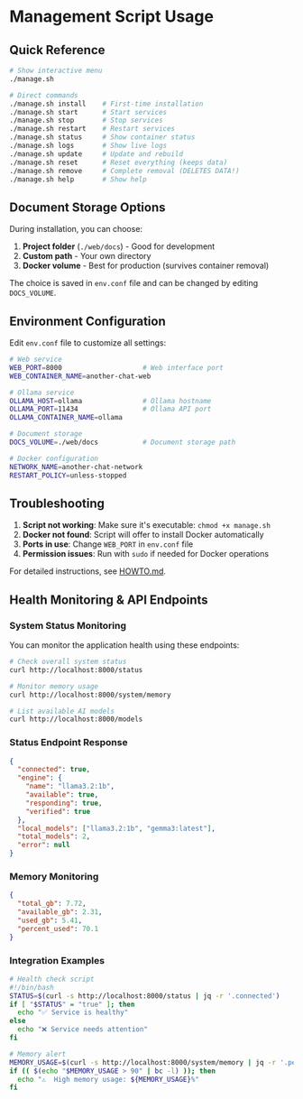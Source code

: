 # Management Script Usage

## Quick Reference

```bash
# Show interactive menu
./manage.sh

# Direct commands
./manage.sh install    # First-time installation
./manage.sh start      # Start services
./manage.sh stop       # Stop services
./manage.sh restart    # Restart services
./manage.sh status     # Show container status
./manage.sh logs       # Show live logs
./manage.sh update     # Update and rebuild
./manage.sh reset      # Reset everything (keeps data)
./manage.sh remove     # Complete removal (DELETES DATA!)
./manage.sh help       # Show help
```

## Document Storage Options

During installation, you can choose:

1. **Project folder** (`./web/docs`) - Good for development
2. **Custom path** - Your own directory
3. **Docker volume** - Best for production (survives container removal)

The choice is saved in `env.conf` file and can be changed by editing `DOCS_VOLUME`.

## Environment Configuration

Edit `env.conf` file to customize all settings:

```bash
# Web service
WEB_PORT=8000                    # Web interface port
WEB_CONTAINER_NAME=another-chat-web

# Ollama service  
OLLAMA_HOST=ollama               # Ollama hostname
OLLAMA_PORT=11434                # Ollama API port
OLLAMA_CONTAINER_NAME=ollama

# Document storage
DOCS_VOLUME=./web/docs           # Document storage path

# Docker configuration
NETWORK_NAME=another-chat-network
RESTART_POLICY=unless-stopped
```

## Troubleshooting

1. **Script not working**: Make sure it's executable: `chmod +x manage.sh`
2. **Docker not found**: Script will offer to install Docker automatically
3. **Ports in use**: Change `WEB_PORT` in `env.conf` file
4. **Permission issues**: Run with `sudo` if needed for Docker operations

For detailed instructions, see [HOWTO.md](../HOWTO.md).

## Health Monitoring & API Endpoints

### System Status Monitoring

You can monitor the application health using these endpoints:

```bash
# Check overall system status
curl http://localhost:8000/status

# Monitor memory usage
curl http://localhost:8000/system/memory

# List available AI models
curl http://localhost:8000/models
```

### Status Endpoint Response

```json
{
  "connected": true,
  "engine": {
    "name": "llama3.2:1b",
    "available": true,
    "responding": true,
    "verified": true
  },
  "local_models": ["llama3.2:1b", "gemma3:latest"],
  "total_models": 2,
  "error": null
}
```

### Memory Monitoring

```json
{
  "total_gb": 7.72,
  "available_gb": 2.31,
  "used_gb": 5.41,
  "percent_used": 70.1
}
```

### Integration Examples

```bash
# Health check script
#!/bin/bash
STATUS=$(curl -s http://localhost:8000/status | jq -r '.connected')
if [ "$STATUS" = "true" ]; then
  echo "✅ Service is healthy"
else
  echo "❌ Service needs attention"
fi

# Memory alert
MEMORY_USAGE=$(curl -s http://localhost:8000/system/memory | jq -r '.percent_used')
if (( $(echo "$MEMORY_USAGE > 90" | bc -l) )); then
  echo "⚠️  High memory usage: ${MEMORY_USAGE}%"
fi
```
